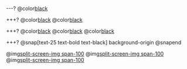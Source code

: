 ---?
@color[black](Padding)

+++?
@color[black](Padding)
@color[black](Background-origin)

+++?
@color[black](Padding)
@color[black](Background-origin)
@color[black](Border-clip)

+++?
@snap[text-25 text-bold text-black]
background-origin
@snapend

@img[split-screen-img span-100](template/img/background-origin.png)
@img[split-screen-img span-100](template/img/border-box.png)
@img[split-screen-img span-100](template/img/content-box.png)
